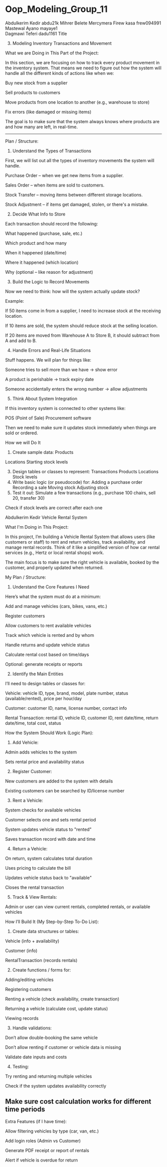 # Oop_Modeling_Group_11
 Abdulkerim Kedir abdu21k
 Mihrer Belete  Mercymera
Firew kasa   frew094991
Mastewal Ayano   mayaye1   
Dagmawi Teferi    dadu1161
Title

3. Modeling Inventory Transactions and Movement

What we are  Doing in This Part of the Project:

In this section, we are focusing on how to track every product movement in the inventory system. That means we need to figure out how the system will handle all the different kinds of actions like when we:

Buy new stock from a supplier

Sell products to customers

Move products from one location to another (e.g., warehouse to store)

Fix errors (like damaged or missing items)


The goal is to make sure that the system always knows where products are and how many are left, in real-time.


---

Plan / Structure:

1. Understand the Types of Transactions

First, we will list out all the types of inventory movements the system will handle. 

Purchase Order – when we get new items from a supplier.

Sales Order – when items are sold to customers.

Stock Transfer – moving items between different storage locations.

Stock Adjustment – if items get damaged, stolen, or there's a mistake.


2. Decide What Info to Store

Each transaction should record the following:

What happened (purchase, sale, etc.)

Which product and how many

When it happened (date/time)

Where it happened (which location)

Why (optional – like reason for adjustment)


3. Build the Logic to Record Movements

Now we need to think: how will the system actually update stock?

Example:

If 50 items come in from a supplier, I need to increase stock at the receiving location.

If 10 items are sold, the system should reduce stock at the selling location.

If 20 items are moved from Warehouse A to Store B, it should subtract from A and add to B.


4. Handle Errors and Real-Life Situations

Stuff happens. We will  plan for things like:

Someone tries to sell more than we have → show error

A product is perishable → track expiry date

Someone accidentally enters the wrong number → allow adjustments


5. Think About System Integration

If this inventory system is connected to other systems like:

POS (Point of Sale)
Procurement software

Then we need to make sure it updates stock immediately when things are sold or ordered.

How we will Do It

1. Create sample data:
Products





Locations
Starting stock levels

3. Design tables or classes to represent:
Transactions
Products
Locations
Stock levels
4. Write basic logic (or pseudocode) for:
Adding a purchase order
Recording a sale
Moving stock
Adjusting stock
5. Test it out:
Simulate a few transactions (e.g., purchase 100 chairs, sell 20, transfer 30)

Check if stock levels are correct after each one
















Abdulkerim Kedir 
Vehicle Rental System

What I'm Doing in This Project:

In this project, I’m building a Vehicle Rental System that allows users (like customers or staff) to rent and return vehicles, track availability, and manage rental records. Think of it like a simplified version of how car rental services (e.g., Hertz or local rental shops) work.

The main focus is to make sure the right vehicle is available, booked by the customer, and properly updated when returned.


My Plan / Structure:

1. Understand the Core Features I Need

Here’s what the system must do at a minimum:

Add and manage vehicles (cars, bikes, vans, etc.)

Register customers

Allow customers to rent available vehicles

Track which vehicle is rented and by whom

Handle returns and update vehicle status

Calculate rental cost based on time/days

Optional: generate receipts or reports

2. Identify the Main Entities

I’ll need to design tables or classes for:

Vehicle: vehicle ID, type, brand, model, plate number, status (available/rented), price per hour/day

Customer: customer ID, name, license number, contact info

Rental Transaction: rental ID, vehicle ID, customer ID, rent date/time, return date/time, total cost, status



How the System Should Work (Logic Plan):

1. Add Vehicle:

Admin adds vehicles to the system

Sets rental price and availability status

2. Register Customer:

New customers are added to the system with details

Existing customers can be searched by ID/license number

3. Rent a Vehicle:

System checks for available vehicles

Customer selects one and sets rental period

System updates vehicle status to "rented"

Saves transaction record with date and time

4. Return a Vehicle:

On return, system calculates total duration

Uses pricing to calculate the bill

Updates vehicle status back to "available"

Closes the rental transaction


5. Track & View Rentals:

Admin or user can view current rentals, completed rentals, or available vehicles



How I’ll Build It (My Step-by-Step To-Do List):

1. Create data structures or tables:

Vehicle (info + availability)

Customer (info)

RentalTransaction (records rentals)


2. Create functions / forms for:

Adding/editing vehicles

Registering customers

Renting a vehicle (check availability, create transaction)

Returning a vehicle (calculate cost, update status)

Viewing records


3. Handle validations:

Don’t allow double-booking the same vehicle

Don’t allow renting if customer or vehicle data is missing

Validate date inputs and costs


4. Testing:

Try renting and returning multiple vehicles

Check if the system updates availability correctly

Make sure cost calculation works for different time periods
---

Extra Features (if I have time):

Allow filtering vehicles by type (car, van, etc.)

Add login roles (Admin vs Customer)

Generate PDF receipt or report of rentals

Alert if vehicle is overdue for return
